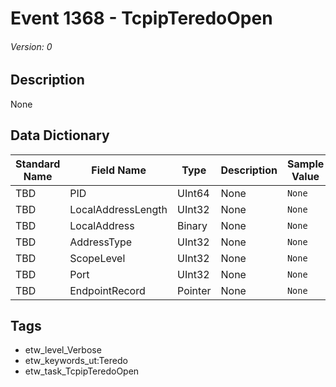 # Event 1368 - TcpipTeredoOpen
###### Version: 0

## Description
None

## Data Dictionary
|Standard Name|Field Name|Type|Description|Sample Value|
|---|---|---|---|---|
|TBD|PID|UInt64|None|`None`|
|TBD|LocalAddressLength|UInt32|None|`None`|
|TBD|LocalAddress|Binary|None|`None`|
|TBD|AddressType|UInt32|None|`None`|
|TBD|ScopeLevel|UInt32|None|`None`|
|TBD|Port|UInt32|None|`None`|
|TBD|EndpointRecord|Pointer|None|`None`|

## Tags
* etw_level_Verbose
* etw_keywords_ut:Teredo
* etw_task_TcpipTeredoOpen